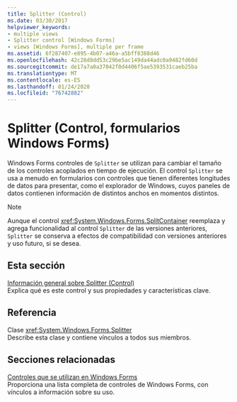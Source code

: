 ```yaml
---
title: Splitter (Control)
ms.date: 03/30/2017
helpviewer_keywords:
- multiple views
- Splitter control [Windows Forms]
- views [Windows Forms], multiple per frame
ms.assetid: 6f287407-e895-4b07-a46a-a5bff8388d46
ms.openlocfilehash: 42c28d8dd53c29be5ac149da44adc0a9482fd60d
ms.sourcegitcommit: de17a7a0a37042f0d4406f5ae5393531caeb25ba
ms.translationtype: MT
ms.contentlocale: es-ES
ms.lasthandoff: 01/24/2020
ms.locfileid: "76742882"
---
```

# <a name="splitter-control-windows-forms"></a>Splitter (Control, formularios Windows Forms)
Windows Forms controles de `Splitter` se utilizan para cambiar el tamaño de los controles acoplados en tiempo de ejecución. El control `Splitter` se usa a menudo en formularios con controles que tienen diferentes longitudes de datos para presentar, como el explorador de Windows, cuyos paneles de datos contienen información de distintos anchos en momentos distintos.  
  
> [!NOTE]
> Aunque el control <xref:System.Windows.Forms.SplitContainer> reemplaza y agrega funcionalidad al control `Splitter` de las versiones anteriores, `Splitter` se conserva a efectos de compatibilidad con versiones anteriores y uso futuro, si se desea.  
  
## <a name="in-this-section"></a>Esta sección  
 [Información general sobre Splitter (Control)](splitter-control-overview-windows-forms.md)  
 Explica qué es este control y sus propiedades y características clave.  
  
## <a name="reference"></a>Referencia  
 Clase <xref:System.Windows.Forms.Splitter>  
 Describe esta clase y contiene vínculos a todos sus miembros.  
  
## <a name="related-sections"></a>Secciones relacionadas  
 [Controles que se utilizan en Windows Forms](controls-to-use-on-windows-forms.md)  
 Proporciona una lista completa de controles de Windows Forms, con vínculos a información sobre su uso.
